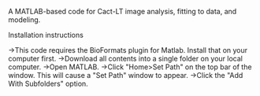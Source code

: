 A MATLAB-based code for Cact-LT image analysis, fitting to data, and modeling.

Installation instructions

->This code requires the BioFormats plugin for Matlab. Install that on your computer first. 
->Download all contents into a single folder on your local computer. 
->Open MATLAB. 
->Click "Home>Set Path" on the top bar of the window. This will cause a "Set Path" window to appear. 
->Click the "Add With Subfolders" option. 
